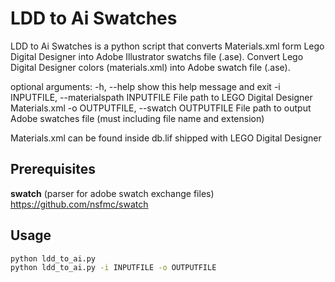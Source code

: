 LDD to Ai Swatches
==================

LDD to Ai Swatches is a python script that converts Materials.xml form Lego Digital Designer into Adobe Illustrator swatchs file (.ase).
Convert Lego Digital Designer colors (materials.xml) into Adobe swatch file
(.ase).

optional arguments:
  -h, --help            show this help message and exit
  -i INPUTFILE, --materialspath INPUTFILE
                        File path to LEGO Digital Designer Materials.xml
  -o OUTPUTFILE, --swatch OUTPUTFILE
                        File path to output Adobe swatches file (must
                        including file name and extension)

Materials.xml can be found inside db.lif shipped with LEGO Digital Designer

Prerequisites
------------
__swatch__ (parser for adobe swatch exchange files) https://github.com/nsfmc/swatch

Usage
-----
```bash
python ldd_to_ai.py
python ldd_to_ai.py -i INPUTFILE -o OUTPUTFILE
```
